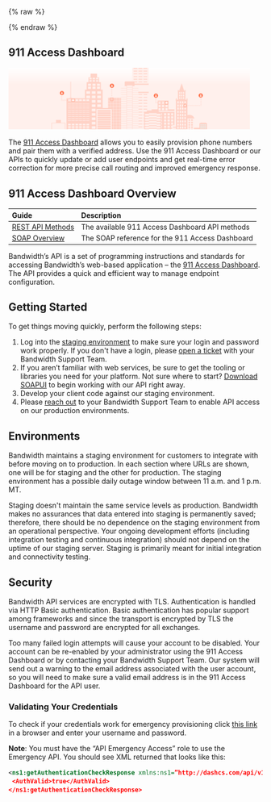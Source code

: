 {% raw %}
<section class="emergencyServicesAbout">
{% endraw %}

# 911 Access Dashboard

<img src="../../images/e911_city.svg" style="max-width:95%">

The [911 Access Dashboard](https://dashboard.dashcs.com/) allows you to easily provision phone numbers and pair them with a verified address. Use the 911 Access Dashboard or our APIs to quickly update or add user endpoints and get real-time error correction for more precise call routing and improved emergency response.

## 911 Access Dashboard Overview
| Guide                                   | Description                                                                                                                     |
|:----------------------------------------|:--------------------------------------------------------------------------------------------------------------------------------|
| [REST API Methods](methods/about.md)    | The available 911 Access Dashboard API methods |
| [SOAP Overview](methods/soap.md)        | The SOAP reference for the 911 Access Dashboard |

Bandwidth’s API is a set of programming instructions and standards for accessing Bandwidth’s web-based application – the [911 Access Dashboard](http://dashboard.dashcs.com/). The API provides a quick and efficient way to manage endpoint configuration.

## Getting Started
To get things moving quickly, perform the following steps:

  1. Log into the [staging environment](https://staging-service.dashcs.com/dash-board/login.jsp) to make sure your login and password work properly. If you don't have a login, please [open a ticket](https://support.bandwidth.com/hc/en-us/requests/new) with your Bandwidth Support Team.
  1. If you aren’t familiar with web services, be sure to get the tooling or libraries you need for your platform. Not sure where to start? [Download SOAPUI](https://www.soapui.org/) to begin working with our API right away.
  1. Develop your client code against our staging environment.
  1. Please [reach out](https://support.bandwidth.com/hc/en-us/requests/new) to your Bandwidth Support Team to enable API access on our production environments.

## Environments
Bandwidth maintains a staging environment for customers to integrate with before moving on to production. In each section where URLs are shown, one will be for staging and the other for production. The staging environment has a possible daily outage window between 11 a.m. and 1 p.m. MT.

Staging doesn't maintain the same service levels as production. Bandwidth makes no assurances that data entered into staging is permanently saved; therefore, there should be no dependence on the staging environment from an operational perspective. Your ongoing development efforts (including integration testing and continuous integration) should not depend on the uptime of our staging server. Staging is primarily meant for initial integration and connectivity testing.

## Security
Bandwidth API services are encrypted with TLS. Authentication is handled via HTTP Basic authentication. Basic authentication has popular support among frameworks and since the transport is encrypted by TLS the username and password are encrypted for all exchanges.

Too many failed login attempts will cause your account to be disabled. Your account can be re-enabled by your administrator using the 911 Access Dashboard or by contacting your Bandwidth Support Team. Our system will send out a warning to the email address associated with the user account, so you will need to make sure a valid email address is in the 911 Access Dashboard for the API user.

### Validating Your Credentials
To check if your credentials work for emergency provisioning click [this link](https://service.dashcs.com/dash-api/xml/emergencyprovisioning/v1/authenticationcheck) in a browser and enter your username and password.

__Note__: You must have the “API Emergency Access” role to use the Emergency API. You should see XML returned that looks like this:

```xml
<ns1:getAuthenticationCheckResponse xmlns:ns1=”http://dashcs.com/api/v1/emergency”>
 <AuthValid>true</AuthValid>
</ns1:getAuthenticationCheckResponse>
```
